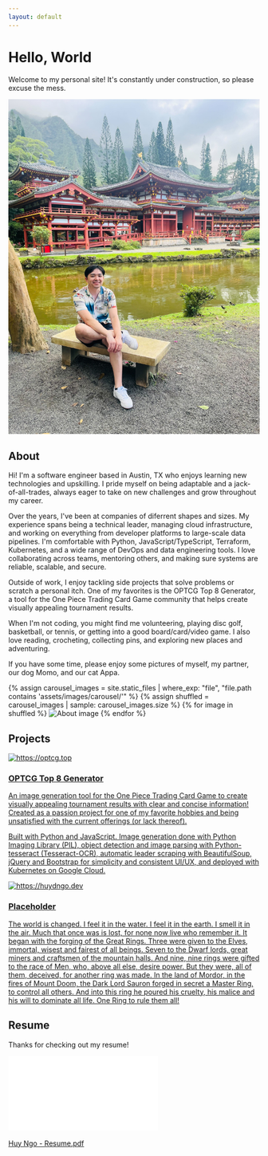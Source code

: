 ```yaml
---
layout: default
---
```


# Hello, World

Welcome to my personal site! It's constantly under construction, so please excuse the mess.

![Temple](/assets/images/temple.jpg)

## <span id="about">About</span>

Hi! I'm a software engineer based in Austin, TX who enjoys learning new technologies and upskilling. I pride myself on being adaptable and a jack-of-all-trades, always eager to take on new challenges and grow throughout my career.

Over the years, I've been at companies of diferrent shapes and sizes. My experience spans being a technical leader, managing cloud infrastructure, and working on everything from developer platforms to large-scale data pipelines. I'm comfortable with Python, JavaScript/TypeScript, Terraform, Kubernetes, and a wide range of DevOps and data engineering tools. I love collaborating across teams, mentoring others, and making sure systems are reliable, scalable, and secure.

Outside of work, I enjoy tackling side projects that solve problems or scratch a personal itch. One of my favorites is the OPTCG Top 8 Generator, a tool for the One Piece Trading Card Game community that helps create visually appealing tournament results.

When I'm not coding, you might find me volunteering, playing disc golf, basketball, or tennis, or getting into a good board/card/video game. I also love reading, crocheting, collecting pins, and exploring new places and adventuring.

If you have some time, please enjoy some pictures of myself, my partner, our dog Momo, and our cat Appa.

<div class="about-carousel">
  <div class="carousel-images">
    {% assign carousel_images = site.static_files | where_exp: "file", "file.path contains 'assets/images/carousel/'" %}
    {% assign shuffled = carousel_images | sample: carousel_images.size %}
    {% for image in shuffled %}
      <img src="{{ image.path }}" alt="About image" class="carousel-img{% if forloop.first %} active{% endif %}">
    {% endfor %}
  </div>
</div>

## <span id="projects">Projects</span>

<div class="project-cards">
  <a href="https://optcg.top" target="_blank" class="project-card">
    <div class="project-card-image">
      <img src="https://optcg.top/static/images/example.png" alt="https://optcg.top">
    </div>
    <div class="project-card-content">
      <h3>OPTCG Top 8 Generator</h3>
      <p>An image generation tool for the One Piece Trading Card Game to create visually appealing tournament results with clear and concise information! Created as a passion project for one of my favorite hobbies and being unsatisfied with the current offerings (or lack thereof).</p>
      <p>Built with Python and JavaScript. Image generation done with Python Imaging Library (PIL), object detection and image parsing with Python-tesseract (Tesseract-OCR), automatic leader scraping with BeautifulSoup, jQuery and Bootstrap for simplicity and consistent UI/UX, and deployed with Kubernetes on Google Cloud.</p>
    </div>
  </a>

  <a href="https://huydngo.dev" target="_blank" class="project-card">
    <div class="project-card-image">
      <img src="https://www.watchmojo.com/uploads/thumbs720/Fi-M-Top10-The-Lord-of-the-Rings-Characters_R1L2K1-1080p30.jpg" alt="https://huydngo.dev">
    </div>
    <div class="project-card-content">
      <h3>Placeholder</h3>
      <p>The world is changed. I feel it in the water. I feel it in the earth. I smell it in the air. Much that once was is lost, for none now live who remember it. It began with the forging of the Great Rings. Three were given to the Elves, immortal, wisest and fairest of all beings. Seven to the Dwarf lords, great miners and craftsmen of the mountain halls. And nine, nine rings were gifted to the race of Men, who, above all else, desire power. But they were, all of them, deceived, for another ring was made. In the land of Mordor, in the fires of Mount Doom, the Dark Lord Sauron forged in secret a Master Ring, to control all others. And into this ring he poured his cruelty, his malice and his will to dominate all life. One Ring to rule them all!</p>
    </div>
  </a>
</div>

## <span id="resume">Resume</span>

Thanks for checking out my resume!

<embed id="resume-embed" src="/assets/files/Huy Ngo - Resume.pdf" type="application/pdf">

<a href="/assets/files/Huy Ngo - Resume.pdf" target="_blank">Huy Ngo - Resume.pdf</a>

